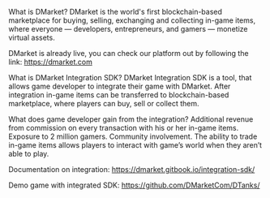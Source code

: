What is DMarket?
DMarket is the world's first blockchain-based marketplace for buying, selling, exchanging and collecting in-game items, where everyone — developers, entrepreneurs, and gamers — monetize virtual assets.

DMarket is already live, you can check our platform out by following the link: https://dmarket.com

What is DMarket Integration SDK?
DMarket Integration SDK is a tool, that allows game developer to integrate their game with DMarket. After integration in-game items can be transferred to blockchain-based marketplace, where players can buy, sell or collect them.

What does game developer gain from the integration?
Additional revenue from commission on every transaction with his or her in-game items.
Exposure to 2 million gamers.
Community involvement. The ability to trade in-game items allows players to interact with game’s world when they aren’t able to play.


Documentation on integration: https://dmarket.gitbook.io/integration-sdk/

Demo game with integrated SDK: https://github.com/DMarketCom/DTanks/